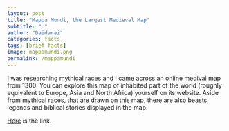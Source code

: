 ```yaml
---
layout: post
title: "Mappa Mundi, the Largest Medieval Map"
subtitle: "."
author: "Daidarai"
categories: facts
tags: [brief facts]
image: mappamundi.png
permalink: /mappamundi
---
```


I was researching mythical races and I came across an online medival map from 1300. You can explore this map of inhabited part of the world (roughly equivalent to Europe, Asia and North Africa) yourself on its website. Aside from mythical races, that are drawn on this map, there are also beasts, legends and biblical stories displayed in the map.

[Here](https://www.themappamundi.co.uk/) is the link.